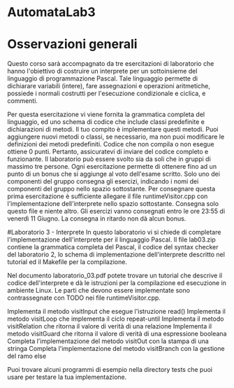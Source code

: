 # AutomataLab3

# Osservazioni generali
Questo corso sarà accompagnato da tre esercitazioni di laboratorio che hanno l'obiettivo di costruire un interprete per un sottoinsieme del linguaggio di programmazione Pascal. Tale linguaggio permette di dichiarare variabili (intere), fare assegnazioni e operazioni aritmetiche, possiede i normali costrutti per l'esecuzione condizionale e ciclica, e commenti.

Per questa esercitazione vi viene fornita la grammatica completa del linguaggio, ed uno schema di codice che include classi predefinite e dichiarazioni di metodi. Il tuo compito è implementare questi metodi. Puoi aggiungere nuovi metodi o classi, se necessario, ma non puoi modificare le definizioni dei metodi predefiniti.
Codice che non compila o non esegue ottiene 0 punti. Pertanto, assicuratevi di inviare del codice completo e funzionante.
Il laboratorio può essere svolto sia da soli che in gruppi di massimo tre persone. Ogni esercitazione permette di ottenere fino ad un punto di un bonus che si aggiunge al voto dell'esame scritto. 
Solo uno dei componenti del gruppo consegna gli esercizi, indicando i nomi dei componenti del gruppo nello spazio sottostante.
Per consegnare questa prima esercitazione è sufficiente allegare il file runtimeVisitor.cpp con l'implementazione dell'interprete nello spazio sottostante. Consegna solo questo file e niente altro.
Gli esercizi vanno consegnati entro le ore 23:55 di venerdì 11 Giugno. La consegna in ritardo non dà alcun bonus.

#Laboratorio 3 - Interprete
In questo laboratorio vi si chiede di completare l'implementazione dell'interprete per il linguaggio Pascal. Il file lab03.zip contiene la grammatica completa del Pascal, il codice del syntax checker del laboratorio 2, lo schema di implementazione dell'interprete descritto nel tutorial ed il Makefile per la compilazione. 

Nel documento laboratorio_03.pdf potete trovare un tutorial che descrive il codice dell'interprete e dà le istruzioni per la compilazione ed esecuzione in ambiente Linux. Le parti che devono essere implementate sono contrassegnate con TODO nei file runtimeVisitor.cpp.

Implementa il metodo visitInput che esegue l'istruzione read() 
Implementa il metodo visitLoop che implementa il ciclo repeat-until
Implementa il metodo visitRelation che ritorna il valore di verità di una relazione
Implementa il metodo visitGuard che ritorna il valore di verità di una espressione booleana
Completa l'implementazione del metodo visitOut con la stampa di una stringa
Completa l'implementazione del metodo visitBranch con la gestione del ramo else

Puoi trovare alcuni programmi di esempio nella directory tests che puoi usare per testare la tua implementazione.
